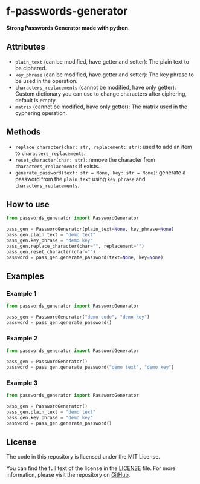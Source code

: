 # f-passwords-generator

<b>Strong Passwords Generator made with python.</b>

## Attributes

- `plain_text` (can be modified, have getter and setter): The plain text to be ciphered.
- `key_phrase` (can be modified, have getter and setter): The key phrase to be used in the operation.
- `characters_replacements` (cannot be modified, have only getter): Custom dictionary you can use to change characters after ciphering, default is empty.
- `matrix` (cannot be modified, have only getter): The matrix used in the cyphering operation.

## Methods

- `replace_character(char: str, replacement: str)`: used to add an item to `characters_replacements`.
- `reset_character(char: str)`: remove the character from `characters_replacements` if exists.
- `generate_password(text: str = None, key: str = None)`: generate a password from the `plain_text` using `key_phrase` and `characters_replacements`.

## How to use

```python
from passwords_generator import PasswordGenerator

pass_gen = PasswordGenerator(plain_text=None, key_phrase=None)
pass_gen.plain_text = "demo text"
pass_gen.key_phrase = "demo key"
pass_gen.replace_character(char="", replacement="")
pass_gen.reset_character(char="")
password = pass_gen.generate_password(text=None, key=None)
```

## Examples

### Example 1

```python
from passwords_generator import PasswordGenerator

pass_gen = PasswordGenerator("demo code", "demo key")
password = pass_gen.generate_password()
```

### Example 2

```python
from passwords_generator import PasswordGenerator

pass_gen = PasswordGenerator()
password = pass_gen.generate_password("demo text", "demo key")
```

### Example 3

```python
from passwords_generator import PasswordGenerator

pass_gen = PasswordGenerator()
pass_gen.plain_text = "demo text"
pass_gen.key_phrase = "demo key"
password = pass_gen.generate_password()
```

## License

The code in this repository is licensed under the MIT License.

You can find the full text of the license in the [LICENSE](https://github.com/fathiabdelmalek/f-passwords-generator/blob/main/LICENSE) file. For more information, please visit the repository on [GitHub](https://github.com/fathiabdelmalek/f-passwords-generator).
